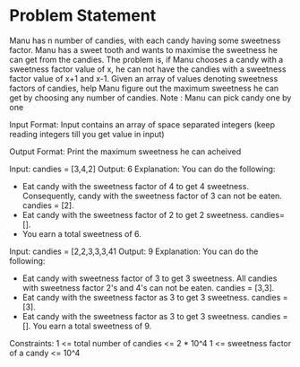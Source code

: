 # Problem Statement

Manu has n number of candies, with each candy having some sweetness factor. Manu has a sweet tooth and wants to maximise the sweetness he can get from the candies. The problem is, if Manu chooses a candy with a sweetness factor value of x, he can not have the candies with a sweetness factor value of x+1 and x-1.
Given an array of values denoting sweetness factors of candies, help Manu figure out the maximum sweetness he can get by choosing any number of candies.
Note : Manu can pick candy one by one

Input Format:
   Input contains an array of space separated integers (keep reading integers till you get value in input)

Output Format:
    Print the maximum sweetness he can acheived

Input: candies = [3,4,2]
Output: 6
Explanation: You can do the following:
- Eat candy with the sweetness factor of 4 to get 4 sweetness. Consequently, candy with the sweetness factor of 3 can not be eaten.
  candies = [2].
- Eat candy with the sweetness factor of 2 to get 2 sweetness. candies= [].
- You earn a total sweetness of 6.
  

Input: candies = [2,2,3,3,3,41
Output: 9
Explanation: You can do the following:
- Eat candy with sweetness factor of 3 to get 3 sweetness. All candies with sweetness factor 2's and 4's can not be eaten.
  candies = [3,3].
- Eat candy with the sweetness factor as
  3 to get 3 sweetness. candies = [3].
- Eat candy with the sweetness factor as
  3 to get 3 sweetness. candies = [].
  You earn a total sweetness of 9.
  
Constraints:
  1 <= total number of candies <= 2 * 10^4
  1 <= sweetness factor of a candy <= 10^4